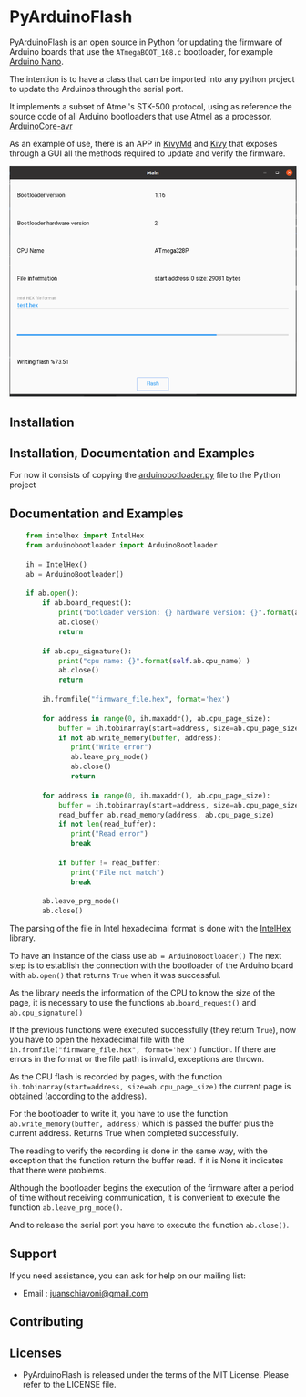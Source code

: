PyArduinoFlash
====


PyArduinoFlash is an open source in Python for updating the firmware 
of Arduino boards that use the ``ATmegaBOOT_168.c`` bootloader, for example [Arduino Nano](https://store.arduino.cc/usa/arduino-nano).

The intention is to have a class that can be imported into any python project to update the Arduinos through the serial port.

It implements a subset of Atmel's STK-500 protocol, using as reference the source code of all Arduino bootloaders that use Atmel as a processor. 
[ArduinoCore-avr](https://github.com/arduino/ArduinoCore-avr/blob/master/bootloaders/atmega/ATmegaBOOT_168.c)

As an example of use, there is an APP in [KivyMd](https://gitlab.com/kivymd/KivyMD) and [Kivy](http://kivy.org) that exposes through a GUI all the methods required to update and verify the firmware.

![alt text](images/app_main.png)

Installation
------------
Installation, Documentation and Examples
----------------------------------------
For now it consists of copying the [arduinobotloader.py](https://github.com/jjsch-dev/PyArduinoFlash/blob/master/arduinobootloader.py) file to the Python project

Documentation and Examples
----------------------------------------
```python
    from intelhex import IntelHex
    from arduinobootloader import ArduinoBootloader

    ih = IntelHex()
    ab = ArduinoBootloader()

    if ab.open():
        if ab.board_request():
            print("botloader version: {} hardware version: {}".format(ab.sw_version, ab.hw_version))
            ab.close()
            return 

        if ab.cpu_signature():
            print("cpu name: {}".format(self.ab.cpu_name) )
            ab.close()
            return

        ih.fromfile("firmware_file.hex", format='hex')
        
        for address in range(0, ih.maxaddr(), ab.cpu_page_size):
            buffer = ih.tobinarray(start=address, size=ab.cpu_page_size)
            if not ab.write_memory(buffer, address):
               print("Write error") 
               ab.leave_prg_mode()
               ab.close()
               return
        
        for address in range(0, ih.maxaddr(), ab.cpu_page_size):
            buffer = ih.tobinarray(start=address, size=ab.cpu_page_size)
            read_buffer ab.read_memory(address, ab.cpu_page_size)
            if not len(read_buffer):
               print("Read error") 
               break
               
            if buffer != read_buffer:
               print("File not match")
               break
        
        ab.leave_prg_mode()
        ab.close()
```
The parsing of the file in Intel hexadecimal format is done with the [IntelHex](https://github.com/python-intelhex/intelhex) library.

To have an instance of the class use ``ab = ArduinoBootloader()``
The next step is to establish the connection with the bootloader of the Arduino board with ``ab.open()`` that returns ``True`` when it was successful.

As the library needs the information of the CPU to know the size of the page, it is necessary to use the functions ``ab.board_request()`` and ``ab.cpu_signature()``

If the previous functions were executed successfully (they return ``True``), now you have to open the hexadecimal file with the ``ih.fromfile("firmware_file.hex", format='hex')`` function. If there are errors in the format or the file path is invalid, exceptions are thrown.

As the CPU flash is recorded by pages, with the function ``ih.tobinarray(start=address, size=ab.cpu_page_size)`` the current page is obtained (according to the address).

For the bootloader to write it, you have to use the function ``ab.write_memory(buffer, address)`` which is passed the buffer plus the current address. Returns True when completed successfully.

The reading to verify the recording is done in the same way, with the exception that the function return the buffer read. If it is None it indicates that there were problems.

Although the bootloader begins the execution of the firmware after a period of time without receiving communication, it is convenient to execute the function ``ab.leave_prg_mode()``.

And to release the serial port you have to execute the function ``ab.close()``.

Support
-------

If you need assistance, you can ask for help on our mailing list:

* Email      : juanschiavoni@gmail.com


Contributing
------------


Licenses
--------

- PyArduinoFlash is released under the terms of the MIT License. Please refer to the
  LICENSE file.


